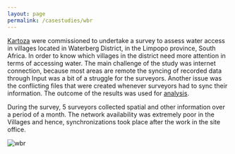 ```yaml
---
layout: page
permalink: /casestudies/wbr
---
```


[Kartoza](https://kartoza.com/en/) were commissioned to undertake a survey to assess water access in villages located in Waterberg District, in the Limpopo province, South Africa. In order to know which villages in the district need more attention in terms of accessing water. The main challenge of the study was internet connection, because most areas are remote the syncing of recorded data through Input was a bit of a struggle for the surveyors. Another issue was the conflicting files that were created whenever surveyors had to sync their information. The outcome of the results was used for [analysis](http://wbr.kartoza.com:3000).

During the survey, 5 surveyors collected spatial and other information over a period of a month. The network availability was extremely poor in the Villages and hence, synchronizations took place after the work in the site office.

![wbr](/images/casestudies/casestudies_wbr.png)
